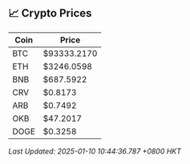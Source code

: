## 📈 Crypto Prices

| Coin | Price |
| ---- | ----- |
| BTC | $93333.2170 |
| ETH | $3246.0598 |
| BNB | $687.5922 |
| CRV | $0.8173 |
| ARB | $0.7492 |
| OKB | $47.2017 |
| DOGE | $0.3258 |

_Last Updated: 2025-01-10 10:44:36.787 +0800 HKT_